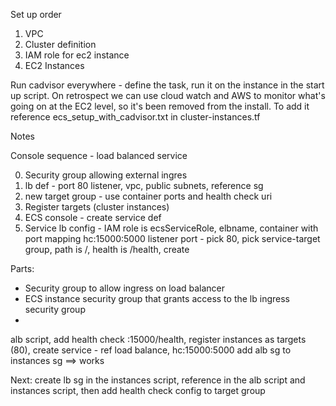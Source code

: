 Set up order

1. VPC
2. Cluster definition
3. IAM role for ec2 instance
5. EC2 Instances

Run cadvisor everywhere - define the task, run it on the instance in the 
start up script. On retrospect we can use cloud watch and AWS to monitor
what's going on at the EC2 level, so it's been removed from the install.
To add it reference ecs_setup_with_cadvisor.txt in cluster-instances.tf



Notes

Console sequence - load balanced service

0. Security group allowing external ingres
1. lb def - port 80 listener, vpc, public subnets, reference sg
2. new target group - use container ports and health check uri
3. Register targets (cluster instances)
4. ECS console - create service def
5. Service lb config - IAM role is ecsServiceRole, elbname, container with
port mapping hc:15000:5000
listener port - pick 80, pick service-target group, path is /, health is /health, create

Parts:

* Security group to allow ingress on load balancer
* ECS instance security group that grants access to the lb ingress security group
* 

alb script, add health check :15000/health, register instances as targets (80),
create service - ref load balance, hc:15000:5000 add alb sg to instances sg
==> works

Next: create lb sg in the instances script, reference in the alb script and instances
script, then add health check config to target group